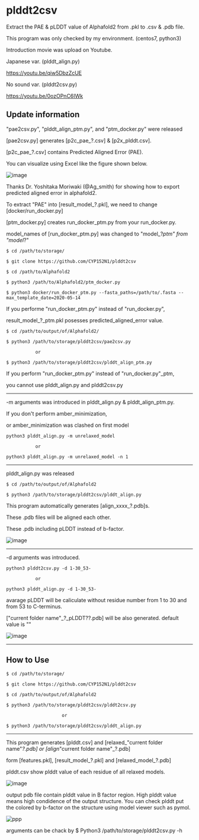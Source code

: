 # plddt2csv
Extract the PAE & pLDDT value of Alphafold2 from .pkl to .csv & .pdb file.

This program was only checked by my environment. (centos7, python3)

Introduction movie was upload on Youtube.

Japanese var. (plddt_align.py)

https://youtu.be/qiw5DbzZcUE

No sound var. (plddt2csv.py)

https://youtu.be/0ozOPnC6IWk

Update information
--------------

"pae2csv.py", "plddt_align_ptm.py", and "ptm_docker.py" were released

[pae2csv.py] generates [p2c_pae_?.csv] & [p2x_plddt.csv].

[p2c_pae_?.csv] contains Predicted Aligned Error (PAE). 

You can visualize using Excel like the figure shown below.

![image](https://user-images.githubusercontent.com/87903303/127757080-41d251db-6b8f-4499-bf2a-f0ab71b953c9.png)

Thanks Dr. Yoshitaka Moriwaki (@Ag_smith) for showing how to export predicted aligned error in alphafold2.


To extract "PAE" into [result_model_?.pkl], we need to change [docker/run_docker.py]

[ptm_docker.py] creates run_docker_ptm.py from your run_docker.py.

model_names of [run_docker_ptm.py] was changed to "model_?_ptm" from "model_?" 

    $ cd /path/to/storage/

    $ git clone https://github.com/CYP152N1/plddt2csv

    $ cd /path/to/Alphafold2
   
    $ python3 /path/to/Alphafold2/ptm_docker.py
    
    $ python3 docker/run_docker_ptm.py --fasta_paths=/path/to/.fasta --max_template_date=2020-05-14
    
If you performe "run_docker_ptm.py" instead of "run_docker.py", 

result_model_?_ptm.pkl posesses predicted_aligned_error value.
    
    $ cd /path/to/output/of/Alphafold2/
    
    $ python3 /path/to/storage/plddt2csv/pae2csv.py

               or

    $ python3 /path/to/storage/plddt2csv/plddt_align_ptm.py
    
If you perform "run_docker_ptm.py" instead of "run_docker.py"_ptm, 

you cannot use plddt_align.py and plddt2csv.py


--------------

-m arguments was introduced in plddt_align.py & plddt_align_ptm.py.

If you don't perform amber_minimization,

or amber_minimization was clashed on first model

    python3 plddt_align.py -m unrelaxed_model

               or

    python3 plddt_align.py -m unrelaxed_model -n 1

--------------
plddt_align.py was released

    $ cd /path/to/output/of/Alphafold2 

    $ python3 /path/to/storage/plddt2csv/plddt_align.py

This program automatically generates [align_xxxx_?.pdb]s.

These .pdb files will be aligned each other.

These .pdb including pLDDT instead of b-factor.

![image](https://user-images.githubusercontent.com/87903303/127757060-8d7081f6-6b15-4c92-b133-6988f1c50d66.png)

--------------
-d arguments was introduced.

    python3 plddt2csv.py -d 1-30_53-

               or

    python3 plddt_align.py -d 1-30_53-

avarage pLDDT will be caliculate without residue number from 1 to 30 and from 53 to C-terminus. 

["current folder name"_?_pLDDT??.pdb] will be also generated. default value is ""

![image](https://user-images.githubusercontent.com/87903303/126935487-5393b821-93ae-4460-a4dc-9a1034ea904e.png)

--------------
How to Use
--------------
    $ cd /path/to/storage/

    $ git clone https://github.com/CYP152N1/plddt2csv

    $ cd /path/to/output/of/Alphafold2

    $ python3 /path/to/storage/plddt2csv/plddt2csv.py
    
                         or

    $ python3 /path/to/storage/plddt2csv/plddt_align.py

--------------
This program generates [plddt.csv] and [relaxed_"current folder name"_?.pdb] or [align_"current folder name"_?.pdb]

form [features.pkl], [result_model_?.pkl] and [relaxed_model_?.pdb]

plddt.csv show plddt value of each residue of all relaxed models.

![image](https://user-images.githubusercontent.com/87903303/126872927-1b69da3d-35a6-4978-ac5b-22ddf87b9f69.png)

output pdb file contain plddt value in B factor region.
High plddt value means high condidence of the output structure.
You can check plddt put the colored by b-factor on the structure using model viewer such as pymol.  

![ppp](https://user-images.githubusercontent.com/87903303/126873215-8ed0f006-525d-45ae-abb4-ac8d0bab71f3.png)

arguments can be chack by $ Python3 /path/to/storage/plddt2csv.py -h


